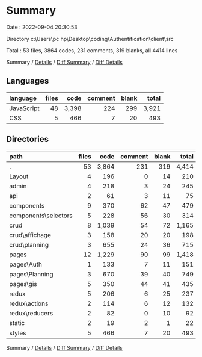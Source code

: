 # Summary

Date : 2022-09-04 20:30:53

Directory c:\\Users\\pc hp\\Desktop\\coding\\Authentification\\client\\src

Total : 53 files,  3864 codes, 231 comments, 319 blanks, all 4414 lines

Summary / [Details](details.md) / [Diff Summary](diff.md) / [Diff Details](diff-details.md)

## Languages
| language | files | code | comment | blank | total |
| :--- | ---: | ---: | ---: | ---: | ---: |
| JavaScript | 48 | 3,398 | 224 | 299 | 3,921 |
| CSS | 5 | 466 | 7 | 20 | 493 |

## Directories
| path | files | code | comment | blank | total |
| :--- | ---: | ---: | ---: | ---: | ---: |
| . | 53 | 3,864 | 231 | 319 | 4,414 |
| Layout | 4 | 196 | 0 | 14 | 210 |
| admin | 4 | 218 | 3 | 24 | 245 |
| api | 2 | 61 | 3 | 11 | 75 |
| components | 9 | 370 | 62 | 47 | 479 |
| components\\selectors | 5 | 228 | 56 | 30 | 314 |
| crud | 8 | 1,039 | 54 | 72 | 1,165 |
| crud\\affichage | 3 | 158 | 20 | 20 | 198 |
| crud\\planning | 3 | 655 | 24 | 36 | 715 |
| pages | 12 | 1,229 | 90 | 99 | 1,418 |
| pages\\Auth | 1 | 133 | 7 | 11 | 151 |
| pages\\Planning | 3 | 670 | 39 | 40 | 749 |
| pages\\gis | 5 | 350 | 44 | 41 | 435 |
| redux | 5 | 206 | 6 | 25 | 237 |
| redux\\actions | 2 | 114 | 6 | 12 | 132 |
| redux\\reducers | 2 | 82 | 0 | 10 | 92 |
| static | 2 | 19 | 2 | 1 | 22 |
| styles | 5 | 466 | 7 | 20 | 493 |

Summary / [Details](details.md) / [Diff Summary](diff.md) / [Diff Details](diff-details.md)